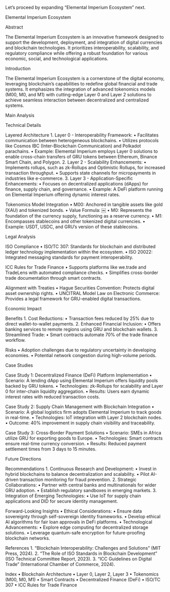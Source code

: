 Let’s proceed by expanding “Elemental Imperium Ecosystem” next.

Elemental Imperium Ecosystem

Abstract

The Elemental Imperium Ecosystem is an innovative framework designed to support the development, deployment, and integration of digital currencies and blockchain technologies. It prioritizes interoperability, scalability, and regulatory compliance while offering a robust foundation for various economic, social, and technological applications.

Introduction

The Elemental Imperium Ecosystem is a cornerstone of the digital economy, leveraging blockchain’s capabilities to redefine global financial and trade systems. It emphasizes the integration of advanced tokenomics models (M00, M0, and M1) with cutting-edge Layer 0 and Layer 2 solutions to achieve seamless interaction between decentralized and centralized systems.

Main Analysis

Technical Details

Layered Architecture
	1.	Layer 0 - Interoperability Framework:
	•	Facilitates communication between heterogeneous blockchains.
	•	Utilizes protocols like Cosmos IBC (Inter-Blockchain Communication) and Polkadot parachains.
	•	Example: Elemental Imperium employs Layer 0 solutions to enable cross-chain transfers of GRU tokens between Ethereum, Binance Smart Chain, and Polygon.
	2.	Layer 2 - Scalability Enhancements:
	•	Implements rollups, such as zk-Rollups and Optimistic Rollups, for increased transaction throughput.
	•	Supports state channels for micropayments in industries like e-commerce.
	3.	Layer 3 - Application-Specific Enhancements:
	•	Focuses on decentralized applications (dApps) for finance, supply chain, and governance.
	•	Example: A DeFi platform running on Elemental Imperium offering dynamic interest rates.

Tokenomics Model Integration
	•	M00: Anchored in tangible assets like gold (XAU) and tokenized bonds.
	•	Value Formula:
￼
	•	M0: Represents the foundation of the currency supply, functioning as a reserve currency.
	•	M1: Encompasses stablecoins and other tokenized digital currencies.
	•	Example: USDT, USDC, and GRU’s version of these stablecoins.

Legal Analysis

ISO Compliance
	•	ISO/TC 307: Standards for blockchain and distributed ledger technology implementation within the ecosystem.
	•	ISO 20022: Integrated messaging standards for payment interoperability.

ICC Rules for Trade Finance
	•	Supports platforms like we.trade and TradeLens with automated compliance checks.
	•	Simplifies cross-border trade documentation through smart contracts.

Alignment with Treaties
	•	Hague Securities Convention: Protects digital asset ownership rights.
	•	UNCITRAL Model Law on Electronic Commerce: Provides a legal framework for GRU-enabled digital transactions.

Economic Impact

Benefits
	1.	Cost Reductions:
	•	Transaction fees reduced by 25% due to direct wallet-to-wallet payments.
	2.	Enhanced Financial Inclusion:
	•	Offers banking services to remote regions using GRU and blockchain wallets.
	3.	Streamlined Trade:
	•	Smart contracts automate 70% of the trade finance workflow.

Risks
	•	Adoption challenges due to regulatory uncertainty in developing economies.
	•	Potential network congestion during high-volume periods.

Case Studies

Case Study 1: Decentralized Finance (DeFi) Platform Implementation
	•	Scenario: A lending dApp using Elemental Imperium offers liquidity pools backed by GRU tokens.
	•	Technologies: zk-Rollups for scalability and Layer 0 for inter-chain liquidity aggregation.
	•	Results: Users earn dynamic interest rates with reduced transaction costs.

Case Study 2: Supply Chain Management with Blockchain Integration
	•	Scenario: A global logistics firm adopts Elemental Imperium to track goods in real-time.
	•	Technologies: IoT integration with Layer 2 blockchain nodes.
	•	Outcome: 40% improvement in supply chain visibility and traceability.

Case Study 3: Cross-Border Payment Solutions
	•	Scenario: SMEs in Africa utilize GRU for exporting goods to Europe.
	•	Technologies: Smart contracts ensure real-time currency conversion.
	•	Results: Reduced payment settlement times from 3 days to 15 minutes.

Future Directions

Recommendations
	1.	Continuous Research and Development:
	•	Invest in hybrid blockchains to balance decentralization and scalability.
	•	Pilot AI-driven transaction monitoring for fraud prevention.
	2.	Strategic Collaborations:
	•	Partner with central banks and multinationals for wider GRU adoption.
	•	Establish regulatory sandboxes in emerging markets.
	3.	Integration of Emerging Technologies:
	•	Use IoT for supply chain applications and DID for secure identity management.

Forward-Looking Insights
	•	Ethical Considerations:
	•	Ensure data sovereignty through self-sovereign identity frameworks.
	•	Develop ethical AI algorithms for fair loan approvals in DeFi platforms.
	•	Technological Advancements:
	•	Explore edge computing for decentralized storage solutions.
	•	Leverage quantum-safe encryption for future-proofing blockchain networks.

References
	1.	“Blockchain Interoperability: Challenges and Solutions” (MIT Press, 2024).
	2.	“The Role of ISO Standards in Blockchain Development” (ISO Technical Committee Report, 2023).
	3.	“ICC Guidelines on Digital Trade” (International Chamber of Commerce, 2024).

Index
	•	Blockchain Architecture
	•	Layer 0, Layer 2, Layer 3
	•	Tokenomics (M00, M0, M1)
	•	Smart Contracts
	•	Decentralized Finance (DeFi)
	•	ISO/TC 307
	•	ICC Rules for Trade Finance

